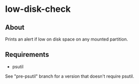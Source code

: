 # low-disk-check

## About

Prints an alert if low on disk space on any mounted partition.

## Requirements

* psutil

See "pre-psutil" branch for a version that doesn't require psutil.
